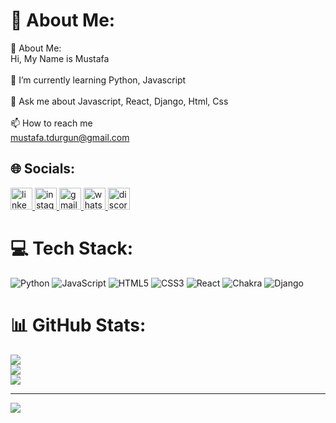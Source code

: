 # 💫 About Me:
💫 About Me:<br>Hi, My Name is Mustafa<br><br>🌱 I’m currently learning Python, Javascript<br><br>💬 Ask me about Javascript, React, Django, Html, Css<br><br>📫 How to reach me <br>mustafa.tdurgun@gmail.com


## 🌐 Socials:
<div align="left">
  <a href="https://www.linkedin.com/in/mustafa-durgun-535665189/" target="_blank">
    <img src="https://img.shields.io/static/v1?message=LinkedIn&logo=linkedin&label=&color=0077B5&logoColor=white&labelColor=&style=for-the-badge" height="35" alt="linkedin logo"  />
  </a>
  <a href="https://www.instagram.com/tayyib.delete/" target="_blank">
    <img src="https://img.shields.io/static/v1?message=Instagram&logo=instagram&label=&color=E4405F&logoColor=white&labelColor=&style=for-the-badge" height="35" alt="instagram logo"  />
  </a>
  <a href="mustafa.tdrgun@gmail.com" target="_blank">
    <img src="https://img.shields.io/static/v1?message=Gmail&logo=gmail&label=&color=D14836&logoColor=white&labelColor=&style=for-the-badge" height="35" alt="gmail logo"  />
  </a>
  <a href="https://wa.me/905394232173" target="_blank">
    <img src="https://img.shields.io/static/v1?message=Whatsapp&logo=whatsapp&label=&color=25D366&logoColor=white&labelColor=&style=for-the-badge" height="35" alt="whatsapp logo"  />
  </a>
  <a href="discord.com/users/mtdrgn." target="_blank">
    <img src="https://img.shields.io/static/v1?message=Discord&logo=discord&label=&color=7289DA&logoColor=white&labelColor=&style=for-the-badge" height="35" alt="discord logo"  />
  </a>
</div>


# 💻 Tech Stack:
![Python](https://img.shields.io/badge/python-3670A0?style=for-the-badge&logo=python&logoColor=ffdd54) ![JavaScript](https://img.shields.io/badge/javascript-%23323330.svg?style=for-the-badge&logo=javascript&logoColor=%23F7DF1E) ![HTML5](https://img.shields.io/badge/html5-%23E34F26.svg?style=for-the-badge&logo=html5&logoColor=white) ![CSS3](https://img.shields.io/badge/css3-%231572B6.svg?style=for-the-badge&logo=css3&logoColor=white) ![React](https://img.shields.io/badge/react-%2320232a.svg?style=for-the-badge&logo=react&logoColor=%2361DAFB) ![Chakra](https://img.shields.io/badge/chakra-%234ED1C5.svg?style=for-the-badge&logo=chakraui&logoColor=white) ![Django](https://img.shields.io/badge/django-%23092E20.svg?style=for-the-badge&logo=django&logoColor=white)
# 📊 GitHub Stats:
![](https://github-readme-stats.vercel.app/api?username=MustafaDurgunn&theme=radical&hide_border=false&include_all_commits=false&count_private=false)<br/>
![](https://github-readme-streak-stats.herokuapp.com/?user=MustafaDurgunn&theme=radical&hide_border=false)<br/>
![](https://github-readme-stats.vercel.app/api/top-langs/?username=MustafaDurgunn&theme=radical&hide_border=false&include_all_commits=false&count_private=false&layout=compact) 


---
[![](https://visitcount.itsvg.in/api?id=MustafaDurgunn&icon=0&color=0)](https://visitcount.itsvg.in)


<!-- Proudly created with GPRM ( https://gprm.itsvg.in ) -->
